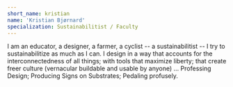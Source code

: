 ```yaml
---
short_name: kristian
name: 'Kristian Bjørnard'
specialization: Sustainabilitist / Faculty
---
```


I am an educator, a designer, a farmer, a cyclist -- a sustainabilitist -- I try to sustainabilitize as much as I can. I design in a way that accounts for the interconnectedness of all things; with tools that maximize liberty; that create freer culture (vernacular buildable and usable by anyone) … Professing Design; Producing Signs on Substrates; Pedaling profusely.
